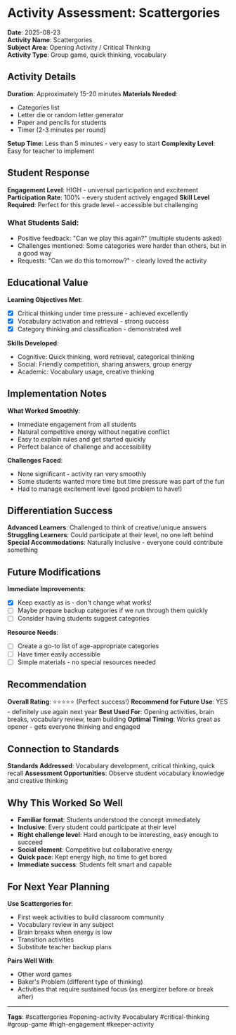 # Activity Assessment: Scattergories

**Date**: 2025-08-23  
**Activity Name**: Scattergories  
**Subject Area**: Opening Activity / Critical Thinking  
**Activity Type**: Group game, quick thinking, vocabulary

## Activity Details
**Duration**: Approximately 15-20 minutes
**Materials Needed**: 
- Categories list
- Letter die or random letter generator
- Paper and pencils for students
- Timer (2-3 minutes per round)

**Setup Time**: Less than 5 minutes - very easy to start
**Complexity Level**: Easy for teacher to implement

## Student Response
**Engagement Level**: HIGH - universal participation and excitement
**Participation Rate**: 100% - every student actively engaged
**Skill Level Required**: Perfect for this grade level - accessible but challenging

### What Students Said:
- Positive feedback: "Can we play this again?" (multiple students asked)
- Challenges mentioned: Some categories were harder than others, but in a good way
- Requests: "Can we do this tomorrow?" - clearly loved the activity

## Educational Value
**Learning Objectives Met**: 
- [x] Critical thinking under time pressure - achieved excellently
- [x] Vocabulary activation and retrieval - strong success
- [x] Category thinking and classification - demonstrated well

**Skills Developed**:
- Cognitive: Quick thinking, word retrieval, categorical thinking
- Social: Friendly competition, sharing answers, group energy
- Academic: Vocabulary usage, creative thinking

## Implementation Notes
**What Worked Smoothly**:
- Immediate engagement from all students
- Natural competitive energy without negative conflict
- Easy to explain rules and get started quickly
- Perfect balance of challenge and accessibility

**Challenges Faced**:
- None significant - activity ran very smoothly
- Some students wanted more time but time pressure was part of the fun
- Had to manage excitement level (good problem to have!)

## Differentiation Success
**Advanced Learners**: Challenged to think of creative/unique answers
**Struggling Learners**: Could participate at their level, no one left behind
**Special Accommodations**: Naturally inclusive - everyone could contribute something

## Future Modifications
**Immediate Improvements**:
- [x] Keep exactly as is - don't change what works!
- [ ] Maybe prepare backup categories if we run through them quickly
- [ ] Consider having students suggest categories

**Resource Needs**:
- [ ] Create a go-to list of age-appropriate categories
- [ ] Have timer easily accessible
- [ ] Simple materials - no special resources needed

## Recommendation
**Overall Rating**: ⭐⭐⭐⭐⭐ (Perfect success!)
**Recommend for Future Use**: YES - definitely use again next year
**Best Used For**: Opening activities, brain breaks, vocabulary review, team building
**Optimal Timing**: Works great as opener - gets everyone thinking and engaged

## Connection to Standards
**Standards Addressed**: Vocabulary development, critical thinking, quick recall
**Assessment Opportunities**: Observe student vocabulary knowledge and creative thinking

## Why This Worked So Well
- **Familiar format**: Students understood the concept immediately
- **Inclusive**: Every student could participate at their level
- **Right challenge level**: Hard enough to be interesting, easy enough to succeed
- **Social element**: Competitive but collaborative energy
- **Quick pace**: Kept energy high, no time to get bored
- **Immediate success**: Students felt smart and capable

## For Next Year Planning
**Use Scattergories for**:
- First week activities to build classroom community
- Vocabulary review in any subject
- Brain breaks when energy is low
- Transition activities
- Substitute teacher backup plans

**Pairs Well With**:
- Other word games
- Baker's Problem (different type of thinking)
- Activities that require sustained focus (as energizer before or break after)

---
**Tags**: #scattergories #opening-activity #vocabulary #critical-thinking #group-game #high-engagement #keeper-activity
